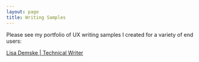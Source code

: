 ```yaml
---
layout: page
title: Writing Samples
---
```


Please see my portfolio of UX writing samples I created for a variety of end users:

[Lisa Demske | Technical Writer](https://lisademske.com/)
